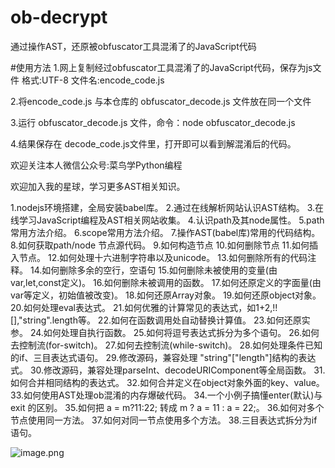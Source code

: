 # ob-decrypt
通过操作AST，还原被obfuscator工具混淆了的JavaScript代码

#使用方法
1.网上复制经过obfuscator工具混淆了的JavaScript代码，保存为js文件
格式:UTF-8
文件名:encode_code.js

2.将encode_code.js 与本仓库的 obfuscator_decode.js 文件放在同一个文件

3.运行 obfuscator_decode.js 文件，命令：node obfuscator_decode.js

4.结果保存在 decode_code.js文件里，打开即可以看到解混淆后的代码。



欢迎关注本人微信公众号:菜鸟学Python编程


欢迎加入我的星球，学习更多AST相关知识。

1.nodejs环境搭建，全局安装babel库。
2.通过在线解析网站认识AST结构。
3.在线学习JavaScript编程及AST相关网站收集。
4.认识path及其node属性。
5.path常用方法介绍。
6.scope常用方法介绍。
7.操作AST(babel库)常用的代码结构。
8.如何获取path/node 节点源代码。
9.如何构造节点
10.如何删除节点
11.如何插入节点。
12.如何处理十六进制字符串以及unicode。
13.如何删除所有的代码注释。
14.如何删除多余的空行，空语句
15.如何删除未被使用的变量(由var,let,const定义)。
16.如何删除未被调用的函数。
17.如何还原定义的字面量(由var等定义，初始值被改变)。
18.如何还原Array对象。
19.如何还原object对象。
20.如何处理eval表达式。
21.如何优雅的计算常见的表达式，如1+2,!![],"string".length等。
22.如何在函数调用处自动替换计算值。
23.如何还原实参。
24.如何处理自执行函数。
25.如何将逗号表达式拆分为多个语句。
26.如何去控制流(for-switch)。
27.如何去控制流(while-switch)。
28.如何处理条件已知的if、三目表达式语句。
29.修改源码，兼容处理 "string"["length"]结构的表达式。
30.修改源码，兼容处理parseInt、decodeURIComponent等全局函数。
31.如何合并相同结构的表达式。
32.如何合并定义在object对象外面的key、value。
33.如何使用AST处理ob混淆的内存爆破代码。
34.一个小例子搞懂enter(默认)与 exit 的区别。
35.如何把 a = m?11:22; 转成 m ? a = 11 : a = 22;。
36.如何对多个节点使用同一方法。
37.如何对同一节点使用多个方法。
38.三目表达式拆分为if语句。



![image.png](https://cdn.nlark.com/yuque/0/2020/png/598650/1591967885267-c016626e-59fe-4212-8398-12ec42300e37.png#align=left&display=inline&height=1749&margin=%5Bobject%20Object%5D&name=image.png&originHeight=3497&originWidth=750&size=439824&status=done&style=none&width=375)
